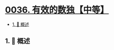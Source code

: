 # [0036. 有效的数独【中等】](https://github.com/tnotesjs/TNotes.leetcode/tree/main/notes/0036.%20%E6%9C%89%E6%95%88%E7%9A%84%E6%95%B0%E7%8B%AC%E3%80%90%E4%B8%AD%E7%AD%89%E3%80%91)

<!-- region:toc -->

- [1. 📝 概述](#1--概述)

<!-- endregion:toc -->

## 1. 📝 概述

